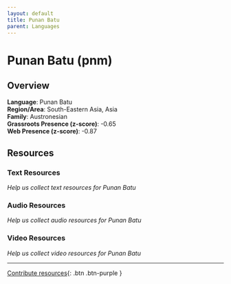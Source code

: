 ```yaml
---
layout: default
title: Punan Batu
parent: Languages
---
```


# Punan Batu (pnm)

## Overview

**Language**: Punan Batu  
**Region/Area**: South-Eastern Asia, Asia  
**Family**: Austronesian  
**Grassroots Presence (z-score)**: -0.65  
**Web Presence (z-score)**: -0.87  

## Resources

### Text Resources
*Help us collect text resources for Punan Batu*

### Audio Resources
*Help us collect audio resources for Punan Batu*

### Video Resources
*Help us collect video resources for Punan Batu*

---

[Contribute resources](https://forms.office.com/e/1SfLJx3u1r){: .btn .btn-purple }
